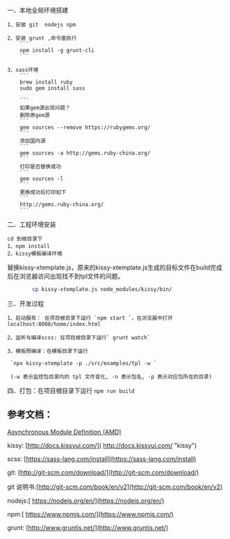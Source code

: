 一、本地全局环境搭建

	1、安装 git  nodejs npm		
		
	2、安装 grunt ,命令窗执行
		```
		npm install -g grunt-cli
		```

	3、sass环境
		```
		brew install ruby
		sudo gem install sass

		```
		如果gem源出现问题？  
		删除原gem源
		```
		gem sources --remove https://rubygems.org/
		```
		添加国内源
		```
		gem sources -a http://gems.ruby-china.org/
		```
		打印是否替换成功
		```
		gem sources -l
		```
		更换成功后打印如下
		```
		http://gems.ruby-china.org/
		```
	
	
		 
	

二、工程环境安装

	cd 到根目录下
	1、npm install
	2、kissy模板编译环境
替换kissy-xtemplate.js，原来的kissy-xtemplate.js生成的目标文件在build完成后在浏览器访问出现找不到tpl文件的问题。
```bash
		cp kissy-xtemplate.js node_modules/kissy/bin/
```
	

三、开发过程

	1、启动服务： 在项目根目录下运行 `npm start `，在浏览器中打开localhost:8008/home/index.html
	
	2、监听与编译scss: 在项目根目录下运行` grunt watch`
	
	3、模板预编译：在模板目录下运行
	
	 `npx kissy-xtemplate -p ./src/examples/tpl -w `
	
	 (-w 表示监控包目录内的 tpl 文件变化, -n 表示包名, -p 表示对应包所在的目录)
	 
四、打包：在项目根目录下运行 `npm run build`



## 参考文档：

[Asynchronous Module Definition (AMD)](https://github.com/amdjs/amdjs-api/blob/master/AMD.md)

kissy: [http://docs.kissyui.com/]( http://docs.kissyui.com/ "kissy")

scss: [https://sass-lang.com/install](https://sass-lang.com/install)

git: [http://git-scm.com/download/](http://git-scm.com/download/)

git 说明书:[http://git-scm.com/book/en/v2](http://git-scm.com/book/en/v2)

nodejs:[ https://nodejs.org/en/](https://nodejs.org/en/)

npm:[ https://www.npmjs.com/](https://www.npmjs.com/)

grunt: [http://www.gruntjs.net/](http://www.gruntjs.net/)
